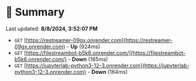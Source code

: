 # 📖 Summary
Last updated: **8/8/2024, 3:52:07 PM**

- `GET` [https://restreamer-09gx.onrender.com](https://restreamer-09gx.onrender.com) - **Up** (924ms)
- `GET` [https://filestreambot-b5k6.onrender.com/](https://filestreambot-b5k6.onrender.com/) - **Down** (165ms)
- `GET` [https://jupyterlab-python3-12-3.onrender.com](https://jupyterlab-python3-12-3.onrender.com) - **Down** (164ms)
